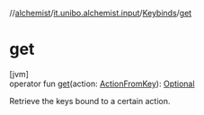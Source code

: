 //[alchemist](../../../index.md)/[it.unibo.alchemist.input](../index.md)/[Keybinds](index.md)/[get](get.md)

# get

[jvm]\
operator fun [get](get.md)(action: [ActionFromKey](../-action-from-key/index.md)): [Optional](https://docs.oracle.com/javase/8/docs/api/java/util/Optional.html)<KeyCode>

Retrieve the keys bound to a certain action.
